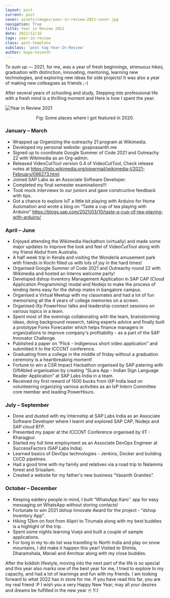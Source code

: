 ```yaml
---
layout: post
current: post
cover: assets/images/year-in-review-2021-cover.jpg
navigation: True
title: Year in Review 2021
date: 2021/12/16
tags: year-in-review
class: post-template
subclass: 'post tag-Year-In-Review'
author: Gopa-Vasanth
---
```


To sum up — 2021, for me, was a year of fresh beginnings, strenuous hikes, graduation with distinction, innovating, mentoring, learning new technologies, and exploring new ideas for side projects! It was also a year of making new colleagues as friends ;-)

After several years of schooling and study, Stepping into professional life with a fresh mind is a thrilling moment and Here is how I spent the year:


![Year in Review 2021](assets/images/year-in-review-2021.jpg)<center>Fig: Some places where I got featured in 2020.</center>


### January – March

-   Wrapped up Organizing the outreachy 21 program at Wikimedia.
-   Developed my personal website: goapvasanth.me
-   Signed up to coordinate Google Summer of Code 2021 and Outreachy 22 with Wikimedia as an Org-admin.
-   Released VideoCutTool version 0.4 of VideoCutTool, Check release notes at https://lists.wikimedia.org/pipermail/wikimedia-l/2021-February/096273.html
-   Joined SAP Labs as an Associate Software Developer.
-   Completed my final semester examinations!!!
-   Took mock interviews to our juniors and gave constructive feedback with tips.
-   Got a chance to explore IoT a little bit playing with Arduino for Home Automation and wrote a blog on “Taste a cup of tea playing with Arduino” https://blogs.sap.com/2021/03/10/taste-a-cup-of-tea-playing-with-arduino/


### April – June

-   Enjoyed attending the Wikimedia Hackathon (virtually) and made some major updates to improve the look and feel of VideoCutTool along with my friend Abdul from Australia.
-   A half week trip in Kerala and visiting the Wonderla amusement park with friends in Kochi filled us with lots of joy in the hard times!
-   Organised Google Summer of Code 2021 and Outreachy round 22 with Wikimedia and hosted an Interns welcome party!
-   Developed dshop Inventory Management Application in SAP CAP (Cloud Application Programming) modal and Nodejs to make the process of lending items easy for the dshop mates in bangalore campus.
-   Organised a Virtual Meetup with my classmates and had a lot of fun memorising all the 4 years of college memories on a screen.
-   Organised iXp PowerHour talks and leadership connect sessions on various topics in a team.
-   Spent most of the evenings collaborating with the team, brainstorming ideas, doing background research, taking experts advice and finally built a prototype Forex Forecaster which helps finance managers in organizations to improve company's profitability - as a part of the SAP Innovator Challenge.
-   Published a paper on “Flick - Indigenous short video application” and submitted it to the ICCCNT conference.
-   Graduating from a college in the middle of friday without a graduation ceremony is a heartbreaking moment!
-   Fortune to win a CSR Impact Hackathon organised by SAP patering with GiftAbled organisation by creating “SLara App - Indian Sign Language Reader Application” at SAP Labs India in a team.
-   Received my first reward of 1500 bucks from iXP India lead on volunteering organizing various activities as an IxP Intern Committee core member and leading PowerHours.


### July – September

-   Done and dusted with my Internship at SAP Labs India as an Associate Software Developer where I learnt and explored SAP CAP, Nodejs and SAP cloud BTP.
-   Presented my paper at the ICCCNT Conference organised by IIT - Kharagpur.
-   Started my full time employment as an Associate DevOps Engineer at SuccessFactors (SAP Labs India).
-   Learned basics of DevOps technologies - Jenkins, Docker and building CI/CD pipelines.
-   Had a good time with my family and relatives via a road trip to Nalamma forest and Srisailam.
-   Created a website for my father's new business “Vasanth Granites”.


### October – December

-   Keeping ealdery people in mind, I built “WhatsApp Karo'' app for easy messaging on WhatsApp without storing contacts!
-   Fortunate to win 2021 dshop Innovate Award for the project - “dshop Inventory App”.
-   Hiking 12km on foot from Alipiri to Tirumala along with my best buddies is a highlight of the trip.
-   Spent some nights learning Vuejs and built a couple of sample applications.
-   For long in my to-do list was travelling to North India and play on snow mountains, I did make it happen this year! Visited to Shimla, Dharamshala, Manali and Amritsar along with my close buddies.

After the kiddish lifestyle, moving into the next part of the life is so special and this year also marks one of the best year for me, I tried to explore to my capacity, and had a lot of learnings and fun with my friends. I am looking forward to what 2022 has in store for me. If you have read this far, you are my real friend :P I wish you a very Happy New Year; may all your desires and dreams be fulfilled in the new year ☃️ !!:)
